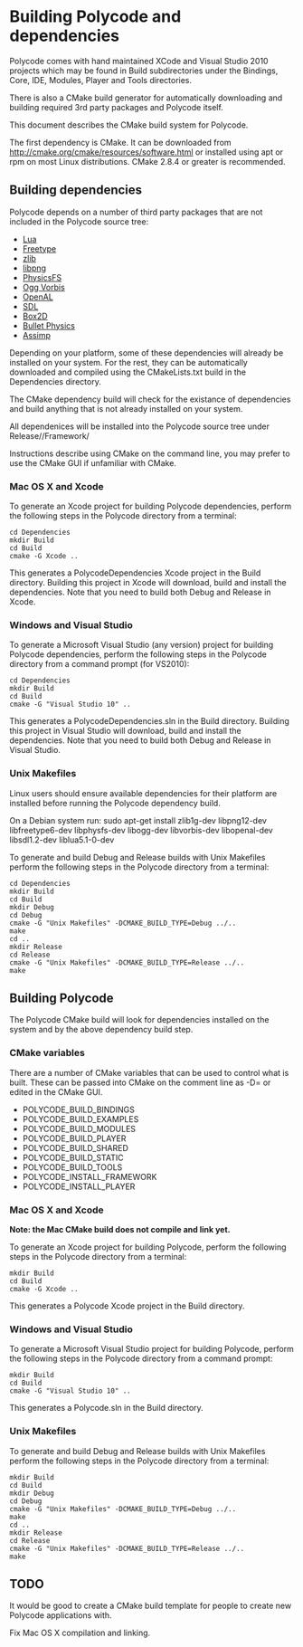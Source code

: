 # Building Polycode and dependencies #

Polycode comes with hand maintained XCode and Visual Studio 2010 
projects which may be found in Build subdirectories under the Bindings,
Core, IDE, Modules, Player and Tools directories.

There is also a CMake build generator for automatically downloading and
building required 3rd party packages and Polycode itself.

This document describes the CMake build system for Polycode.

The first dependency is CMake. It can be downloaded from 
http://cmake.org/cmake/resources/software.html or installed using apt
or rpm on most Linux distributions. CMake 2.8.4 or greater is 
recommended.

## Building dependencies ##

Polycode depends on a number of third party packages that are not
included in the Polycode source tree:

* [Lua](http://www.lua.org/)
* [Freetype](http://www.freetype.org/)
* [zlib](http://www.zlib.net/)
* [libpng](http://www.libpng.org/pub/png/libpng.html)
* [PhysicsFS](http://icculus.org/physfs/)
* [Ogg Vorbis](http://www.vorbis.com/)
* [OpenAL](http://www.openal.org/)
* [SDL](http://www.libsdl.org/)
* [Box2D](http://www.box2d.org/)
* [Bullet Physics](http://bulletphysics.org/)
* [Assimp](http://assimp.sourceforge.net/)

Depending on your platform, some of these dependencies will already be
installed on your system. For the rest, they can be automatically 
downloaded and compiled using the CMakeLists.txt build in the 
Dependencies directory. 

The CMake dependency build will check for the existance
of dependencies and build anything that is not already installed on your
system.

All dependenices will be installed into the Polycode source tree under
    Release/<Platform>/Framework/

Instructions describe using CMake on the command line, you
may prefer to use the CMake GUI if unfamiliar with CMake.


### Mac OS X and Xcode ###

To generate an Xcode project for building Polycode dependencies, perform
the following steps in the Polycode directory from a terminal:

    cd Dependencies
    mkdir Build
    cd Build
    cmake -G Xcode ..
    
This generates a PolycodeDependencies Xcode project in the Build 
directory. Building this project in Xcode will download, build and 
install the dependencies. Note that you need to build both Debug and
Release in Xcode.

### Windows and Visual Studio ###

To generate a Microsoft Visual Studio (any version) project for building
Polycode dependencies, perform the following steps in the Polycode 
directory from a command prompt (for VS2010):

    cd Dependencies
    mkdir Build
    cd Build
    cmake -G "Visual Studio 10" ..
    
This generates a PolycodeDependencies.sln in the Build directory. 
Building this project in Visual Studio will download, build and 
install the dependencies. Note that you need to build both Debug and
Release in Visual Studio. 

### Unix Makefiles ###

Linux users should ensure available dependencies for their platform are
installed before running the Polycode dependency build. 

On a Debian system run:
    sudo apt-get install zlib1g-dev libpng12-dev libfreetype6-dev
    libphysfs-dev libogg-dev libvorbis-dev libopenal-dev libsdl1.2-dev
    liblua5.1-0-dev

To generate and build Debug and Release builds with Unix Makefiles 
perform the following steps in the Polycode directory from a terminal:

    cd Dependencies
    mkdir Build
    cd Build
    mkdir Debug
    cd Debug
    cmake -G "Unix Makefiles" -DCMAKE_BUILD_TYPE=Debug ../..
    make
    cd ..
    mkdir Release
    cd Release
    cmake -G "Unix Makefiles" -DCMAKE_BUILD_TYPE=Release ../..
    make
    
## Building Polycode ##

The Polycode CMake build will look for dependencies installed on the 
system and by the above dependency build step.

### CMake variables ###

There are a number of CMake variables that can be used to control what is
built. These can be passed into CMake on the comment line as -D<name>=<value> 
or edited in the CMake GUI.

* POLYCODE_BUILD_BINDINGS 
* POLYCODE_BUILD_EXAMPLES
* POLYCODE_BUILD_MODULES
* POLYCODE_BUILD_PLAYER
* POLYCODE_BUILD_SHARED
* POLYCODE_BUILD_STATIC
* POLYCODE_BUILD_TOOLS
* POLYCODE_INSTALL_FRAMEWORK
* POLYCODE_INSTALL_PLAYER
 
### Mac OS X and Xcode ###

**Note: the Mac CMake build does not compile and link yet.**

To generate an Xcode project for building Polycode, perform the
following steps in the Polycode directory from a terminal:

    mkdir Build
    cd Build
    cmake -G Xcode ..

This generates a Polycode Xcode project in the Build directory.

### Windows and Visual Studio ###

To generate a Microsoft Visual Studio project for building Polycode, 
perform the following steps in the Polycode directory from a 
command prompt:

    mkdir Build
    cd Build
    cmake -G "Visual Studio 10" ..
    
This generates a Polycode.sln in the Build directory.

### Unix Makefiles ###

To generate and build Debug and Release builds with Unix Makefiles 
perform the following steps in the Polycode directory from a terminal:

    mkdir Build
    cd Build
    mkdir Debug
    cd Debug
    cmake -G "Unix Makefiles" -DCMAKE_BUILD_TYPE=Debug ../..
    make
    cd ..
    mkdir Release
    cd Release
    cmake -G "Unix Makefiles" -DCMAKE_BUILD_TYPE=Release ../..
    make

## TODO ##

It would be good to create a CMake build template for people to create
new Polycode applications with.

Fix Mac OS X compilation and linking.
